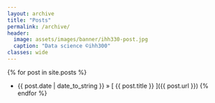 ```yaml
---
layout: archive
title: "Posts"
permalink: /archive/
header:
  image: assets/images/banner/ihh330-post.jpg
  caption: "Data science ©ihh300"
classes: wide
---
```

{% for post in site.posts %}
  * {{ post.date | date_to_string }} &raquo; [ {{ post.title }} ]({{ post.url }})
{% endfor %}
